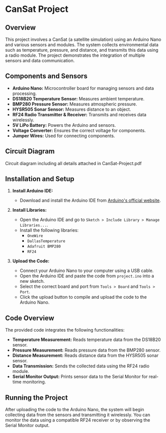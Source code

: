 # CanSat Project

## Overview

This project involves a CanSat (a satellite simulation) using an Arduino Nano and various sensors and modules. The system collects environmental data such as temperature, pressure, and distance, and transmits this data using a radio module. The project demonstrates the integration of multiple sensors and data communication.

## Components and Sensors

- **Arduino Nano:** Microcontroller board for managing sensors and data processing.
- **DS18B20 Temperature Sensor:** Measures ambient temperature.
- **BMP280 Pressure Sensor:** Measures atmospheric pressure.
- **HYSR505 Sonar Sensor:** Measures distance to an object.
- **RF24 Radio Transmitter & Receiver:** Transmits and receives data wirelessly.
- **5V LiPo Battery:** Powers the Arduino and sensors.
- **Voltage Converter:** Ensures the correct voltage for components.
- **Jumper Wires:** Used for connecting components.

## Circuit Diagram

Circuit diagram including all details attached in CanSat-Project.pdf

## Installation and Setup

1. **Install Arduino IDE:**
   - Download and install the Arduino IDE from [Arduino's official website](https://www.arduino.cc/en/software).

2. **Install Libraries:**
   - Open the Arduino IDE and go to `Sketch > Include Library > Manage Libraries...`.
   - Install the following libraries:
     - `OneWire`
     - `DallasTemperature`
     - `Adafruit BMP280`
     - `RF24`

3. **Upload the Code:**
   - Connect your Arduino Nano to your computer using a USB cable.
   - Open the Arduino IDE and paste the code from `project.ino` into a new sketch.
   - Select the correct board and port from `Tools > Board` and `Tools > Port`.
   - Click the upload button to compile and upload the code to the Arduino Nano.

## Code Overview

The provided code integrates the following functionalities:

- **Temperature Measurement:** Reads temperature data from the DS18B20 sensor.
- **Pressure Measurement:** Reads pressure data from the BMP280 sensor.
- **Distance Measurement:** Reads distance data from the HYSR505 sonar sensor.
- **Data Transmission:** Sends the collected data using the RF24 radio module.
- **Serial Monitor Output:** Prints sensor data to the Serial Monitor for real-time monitoring.

## Running the Project

After uploading the code to the Arduino Nano, the system will begin collecting data from the sensors and transmitting it wirelessly. You can monitor the data using a compatible RF24 receiver or by observing the Serial Monitor output.
